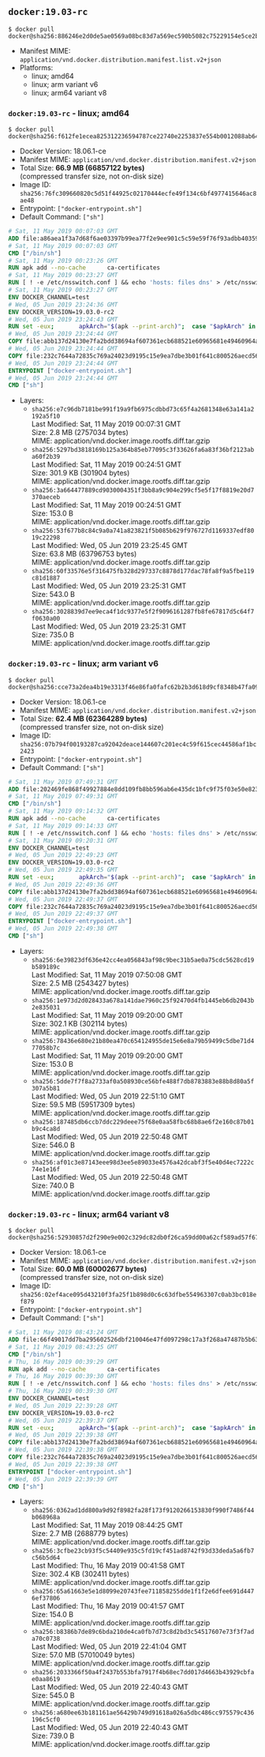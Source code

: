 ## `docker:19.03-rc`

```console
$ docker pull docker@sha256:886246e2d0de5ae0569a08bc83d7a569ec590b5082c75229154e5ce2b70c5e1f
```

-	Manifest MIME: `application/vnd.docker.distribution.manifest.list.v2+json`
-	Platforms:
	-	linux; amd64
	-	linux; arm variant v6
	-	linux; arm64 variant v8

### `docker:19.03-rc` - linux; amd64

```console
$ docker pull docker@sha256:f612fe1ecea825312236594787ce22740e2253837e554b0012088ab6425ff354
```

-	Docker Version: 18.06.1-ce
-	Manifest MIME: `application/vnd.docker.distribution.manifest.v2+json`
-	Total Size: **66.9 MB (66857122 bytes)**  
	(compressed transfer size, not on-disk size)
-	Image ID: `sha256:76fc309660820c5d51f44925c02170444ecfe49f134c6bf4977415646ac8ae48`
-	Entrypoint: `["docker-entrypoint.sh"]`
-	Default Command: `["sh"]`

```dockerfile
# Sat, 11 May 2019 00:07:03 GMT
ADD file:a86aea1f3a7d68f6ae03397b99ea77f2e9ee901c5c59e59f76f93adbb4035913 in / 
# Sat, 11 May 2019 00:07:03 GMT
CMD ["/bin/sh"]
# Sat, 11 May 2019 00:23:26 GMT
RUN apk add --no-cache 		ca-certificates
# Sat, 11 May 2019 00:23:27 GMT
RUN [ ! -e /etc/nsswitch.conf ] && echo 'hosts: files dns' > /etc/nsswitch.conf
# Sat, 11 May 2019 00:23:27 GMT
ENV DOCKER_CHANNEL=test
# Wed, 05 Jun 2019 23:24:36 GMT
ENV DOCKER_VERSION=19.03.0-rc2
# Wed, 05 Jun 2019 23:24:43 GMT
RUN set -eux; 		apkArch="$(apk --print-arch)"; 	case "$apkArch" in 		x86_64) dockerArch='x86_64' ;; 		armhf) dockerArch='armel' ;; 		aarch64) dockerArch='aarch64' ;; 		ppc64le) dockerArch='ppc64le' ;; 		s390x) dockerArch='s390x' ;; 		*) echo >&2 "error: unsupported architecture ($apkArch)"; exit 1 ;;	esac; 		if ! wget -O docker.tgz "https://download.docker.com/linux/static/${DOCKER_CHANNEL}/${dockerArch}/docker-${DOCKER_VERSION}.tgz"; then 		echo >&2 "error: failed to download 'docker-${DOCKER_VERSION}' from '${DOCKER_CHANNEL}' for '${dockerArch}'"; 		exit 1; 	fi; 		tar --extract 		--file docker.tgz 		--strip-components 1 		--directory /usr/local/bin/ 	; 	rm docker.tgz; 		dockerd --version; 	docker --version
# Wed, 05 Jun 2019 23:24:44 GMT
COPY file:abb137d24130e7fa2bdd38694af607361ecb688521e60965681e49460964a204 in /usr/local/bin/modprobe 
# Wed, 05 Jun 2019 23:24:44 GMT
COPY file:232c7644a72835c769a24023d9195c15e9ea7dbe3b01f641c800526aecd5676b in /usr/local/bin/ 
# Wed, 05 Jun 2019 23:24:44 GMT
ENTRYPOINT ["docker-entrypoint.sh"]
# Wed, 05 Jun 2019 23:24:44 GMT
CMD ["sh"]
```

-	Layers:
	-	`sha256:e7c96db7181be991f19a9fb6975cdbbd73c65f4a2681348e63a141a2192a5f10`  
		Last Modified: Sat, 11 May 2019 00:07:31 GMT  
		Size: 2.8 MB (2757034 bytes)  
		MIME: application/vnd.docker.image.rootfs.diff.tar.gzip
	-	`sha256:5297bd3818169b125a364b85eb77095c3f33626fa6a83f36bf2123aba60f2b39`  
		Last Modified: Sat, 11 May 2019 00:24:51 GMT  
		Size: 301.9 KB (301904 bytes)  
		MIME: application/vnd.docker.image.rootfs.diff.tar.gzip
	-	`sha256:3a664477889cd9030004351f3bb8a9c904e299cf5e5f17f8819e20d7370aeceb`  
		Last Modified: Sat, 11 May 2019 00:24:51 GMT  
		Size: 153.0 B  
		MIME: application/vnd.docker.image.rootfs.diff.tar.gzip
	-	`sha256:53f677b8c84c9a0a741a823821f5b085b629f976727d1169337edf8019c22298`  
		Last Modified: Wed, 05 Jun 2019 23:25:45 GMT  
		Size: 63.8 MB (63796753 bytes)  
		MIME: application/vnd.docker.image.rootfs.diff.tar.gzip
	-	`sha256:60f33576e5f316475fb328d297337c8878d177dac78fa8f9a5fbe119c81d1887`  
		Last Modified: Wed, 05 Jun 2019 23:25:31 GMT  
		Size: 543.0 B  
		MIME: application/vnd.docker.image.rootfs.diff.tar.gzip
	-	`sha256:3028839d7ee9eca4f1dc9377e5f2f9096161287fb8fe67817d5c64f7f0630a00`  
		Last Modified: Wed, 05 Jun 2019 23:25:31 GMT  
		Size: 735.0 B  
		MIME: application/vnd.docker.image.rootfs.diff.tar.gzip

### `docker:19.03-rc` - linux; arm variant v6

```console
$ docker pull docker@sha256:cce73a2dea4b19e3313f46e86fa0fafc62b2b3d618d9cf8348b47fa09da912c3
```

-	Docker Version: 18.06.1-ce
-	Manifest MIME: `application/vnd.docker.distribution.manifest.v2+json`
-	Total Size: **62.4 MB (62364289 bytes)**  
	(compressed transfer size, not on-disk size)
-	Image ID: `sha256:07b794f00193287ca92042deace144607c201ec4c59f615cec44586af1bc2423`
-	Entrypoint: `["docker-entrypoint.sh"]`
-	Default Command: `["sh"]`

```dockerfile
# Sat, 11 May 2019 07:49:31 GMT
ADD file:202469fe868f49927884e8dd109fb8bb596ab6e435dc1bfc9f75f03e50e82325 in / 
# Sat, 11 May 2019 07:49:31 GMT
CMD ["/bin/sh"]
# Sat, 11 May 2019 09:14:32 GMT
RUN apk add --no-cache 		ca-certificates
# Sat, 11 May 2019 09:14:33 GMT
RUN [ ! -e /etc/nsswitch.conf ] && echo 'hosts: files dns' > /etc/nsswitch.conf
# Sat, 11 May 2019 09:20:31 GMT
ENV DOCKER_CHANNEL=test
# Wed, 05 Jun 2019 22:49:23 GMT
ENV DOCKER_VERSION=19.03.0-rc2
# Wed, 05 Jun 2019 22:49:35 GMT
RUN set -eux; 		apkArch="$(apk --print-arch)"; 	case "$apkArch" in 		x86_64) dockerArch='x86_64' ;; 		armhf) dockerArch='armel' ;; 		aarch64) dockerArch='aarch64' ;; 		ppc64le) dockerArch='ppc64le' ;; 		s390x) dockerArch='s390x' ;; 		*) echo >&2 "error: unsupported architecture ($apkArch)"; exit 1 ;;	esac; 		if ! wget -O docker.tgz "https://download.docker.com/linux/static/${DOCKER_CHANNEL}/${dockerArch}/docker-${DOCKER_VERSION}.tgz"; then 		echo >&2 "error: failed to download 'docker-${DOCKER_VERSION}' from '${DOCKER_CHANNEL}' for '${dockerArch}'"; 		exit 1; 	fi; 		tar --extract 		--file docker.tgz 		--strip-components 1 		--directory /usr/local/bin/ 	; 	rm docker.tgz; 		dockerd --version; 	docker --version
# Wed, 05 Jun 2019 22:49:36 GMT
COPY file:abb137d24130e7fa2bdd38694af607361ecb688521e60965681e49460964a204 in /usr/local/bin/modprobe 
# Wed, 05 Jun 2019 22:49:37 GMT
COPY file:232c7644a72835c769a24023d9195c15e9ea7dbe3b01f641c800526aecd5676b in /usr/local/bin/ 
# Wed, 05 Jun 2019 22:49:37 GMT
ENTRYPOINT ["docker-entrypoint.sh"]
# Wed, 05 Jun 2019 22:49:38 GMT
CMD ["sh"]
```

-	Layers:
	-	`sha256:6e39823df636e42cc4ea056843af98c9bec31b5ae0a75cdc5628cd19b589189c`  
		Last Modified: Sat, 11 May 2019 07:50:08 GMT  
		Size: 2.5 MB (2543427 bytes)  
		MIME: application/vnd.docker.image.rootfs.diff.tar.gzip
	-	`sha256:1e973d2d028433a678a141dae7960c25f92470d4fb1445eb6db2043b2e835031`  
		Last Modified: Sat, 11 May 2019 09:20:00 GMT  
		Size: 302.1 KB (302114 bytes)  
		MIME: application/vnd.docker.image.rootfs.diff.tar.gzip
	-	`sha256:78436e680e21b80ea470c654124955de15e6e8a79b59499c5dbe71d477058b7c`  
		Last Modified: Sat, 11 May 2019 09:20:00 GMT  
		Size: 153.0 B  
		MIME: application/vnd.docker.image.rootfs.diff.tar.gzip
	-	`sha256:5dde7f7f8a2733af0a508930ce56bfe488f7db8783883e88b8d80a5f307a5b81`  
		Last Modified: Wed, 05 Jun 2019 22:51:10 GMT  
		Size: 59.5 MB (59517309 bytes)  
		MIME: application/vnd.docker.image.rootfs.diff.tar.gzip
	-	`sha256:187485db6ccb7ddc229deee75f68e0aa58fbc68b8ae6f2e160c87b01b9c4ca8d`  
		Last Modified: Wed, 05 Jun 2019 22:50:48 GMT  
		Size: 546.0 B  
		MIME: application/vnd.docker.image.rootfs.diff.tar.gzip
	-	`sha256:af01c3e87143eee98d3ee5e89033e4576a42dcabf3f5e40d4ec7222c74e1e16f`  
		Last Modified: Wed, 05 Jun 2019 22:50:48 GMT  
		Size: 740.0 B  
		MIME: application/vnd.docker.image.rootfs.diff.tar.gzip

### `docker:19.03-rc` - linux; arm64 variant v8

```console
$ docker pull docker@sha256:52930857d2f290e9e002c329dc82db0f26ca59dd00a62cf589ad57f67e1be211
```

-	Docker Version: 18.06.1-ce
-	Manifest MIME: `application/vnd.docker.distribution.manifest.v2+json`
-	Total Size: **60.0 MB (60002677 bytes)**  
	(compressed transfer size, not on-disk size)
-	Image ID: `sha256:02ef4ace095d43210f3fa25f1b898d0c6c63dfbe554963307c0ab3bc018ef879`
-	Entrypoint: `["docker-entrypoint.sh"]`
-	Default Command: `["sh"]`

```dockerfile
# Sat, 11 May 2019 08:43:24 GMT
ADD file:66f49017dd7ba295602526dbf210046e47fd097298c17a3f268a47487b5b6379 in / 
# Sat, 11 May 2019 08:43:25 GMT
CMD ["/bin/sh"]
# Thu, 16 May 2019 00:39:29 GMT
RUN apk add --no-cache 		ca-certificates
# Thu, 16 May 2019 00:39:30 GMT
RUN [ ! -e /etc/nsswitch.conf ] && echo 'hosts: files dns' > /etc/nsswitch.conf
# Thu, 16 May 2019 00:39:30 GMT
ENV DOCKER_CHANNEL=test
# Wed, 05 Jun 2019 22:39:28 GMT
ENV DOCKER_VERSION=19.03.0-rc2
# Wed, 05 Jun 2019 22:39:37 GMT
RUN set -eux; 		apkArch="$(apk --print-arch)"; 	case "$apkArch" in 		x86_64) dockerArch='x86_64' ;; 		armhf) dockerArch='armel' ;; 		aarch64) dockerArch='aarch64' ;; 		ppc64le) dockerArch='ppc64le' ;; 		s390x) dockerArch='s390x' ;; 		*) echo >&2 "error: unsupported architecture ($apkArch)"; exit 1 ;;	esac; 		if ! wget -O docker.tgz "https://download.docker.com/linux/static/${DOCKER_CHANNEL}/${dockerArch}/docker-${DOCKER_VERSION}.tgz"; then 		echo >&2 "error: failed to download 'docker-${DOCKER_VERSION}' from '${DOCKER_CHANNEL}' for '${dockerArch}'"; 		exit 1; 	fi; 		tar --extract 		--file docker.tgz 		--strip-components 1 		--directory /usr/local/bin/ 	; 	rm docker.tgz; 		dockerd --version; 	docker --version
# Wed, 05 Jun 2019 22:39:38 GMT
COPY file:abb137d24130e7fa2bdd38694af607361ecb688521e60965681e49460964a204 in /usr/local/bin/modprobe 
# Wed, 05 Jun 2019 22:39:38 GMT
COPY file:232c7644a72835c769a24023d9195c15e9ea7dbe3b01f641c800526aecd5676b in /usr/local/bin/ 
# Wed, 05 Jun 2019 22:39:38 GMT
ENTRYPOINT ["docker-entrypoint.sh"]
# Wed, 05 Jun 2019 22:39:39 GMT
CMD ["sh"]
```

-	Layers:
	-	`sha256:0362ad1dd800a9d92f8982fa28f173f9120266153830f990f7486f44b068968a`  
		Last Modified: Sat, 11 May 2019 08:44:25 GMT  
		Size: 2.7 MB (2688779 bytes)  
		MIME: application/vnd.docker.image.rootfs.diff.tar.gzip
	-	`sha256:3cfbe23cb93f5c54409e935c5fd19cf451ad8742f93d33deda5a6fb7c56b5d64`  
		Last Modified: Thu, 16 May 2019 00:41:58 GMT  
		Size: 302.4 KB (302411 bytes)  
		MIME: application/vnd.docker.image.rootfs.diff.tar.gzip
	-	`sha256:65a61663e5e1d8099e20743fee711858255dde1f1f2e6dfee691d4476ef37806`  
		Last Modified: Thu, 16 May 2019 00:41:57 GMT  
		Size: 154.0 B  
		MIME: application/vnd.docker.image.rootfs.diff.tar.gzip
	-	`sha256:b8386b7de89c6bda210de4ca0fb7d73c8d2bd3c54517607e73f3f7ada70c0738`  
		Last Modified: Wed, 05 Jun 2019 22:41:04 GMT  
		Size: 57.0 MB (57010049 bytes)  
		MIME: application/vnd.docker.image.rootfs.diff.tar.gzip
	-	`sha256:2033366f50a4f2437b553bfa7917f4b68ec7dd017d4663b43929cbfae0aa8619`  
		Last Modified: Wed, 05 Jun 2019 22:40:43 GMT  
		Size: 545.0 B  
		MIME: application/vnd.docker.image.rootfs.diff.tar.gzip
	-	`sha256:a680ee63b181161ae56429b749d91618a026a5dbc486cc975579c436196c5cf0`  
		Last Modified: Wed, 05 Jun 2019 22:40:43 GMT  
		Size: 739.0 B  
		MIME: application/vnd.docker.image.rootfs.diff.tar.gzip
